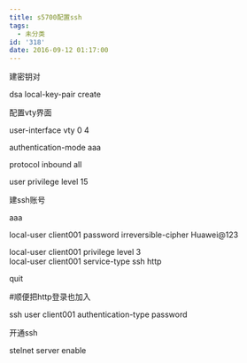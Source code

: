 ```yaml
---
title: s5700配置ssh
tags:
  - 未分类
id: '318'
date: 2016-09-12 01:17:00
---
```


建密钥对

dsa local-key-pair create

  

配置vty界面

user-interface vty 0 4

authentication-mode aaa

protocol inbound all

user privilege level 15

  

建ssh账号

aaa

local-user client001 password irreversible-cipher Huawei@123

local-user client001 privilege level 3  
local-user client001 service-type ssh http

quit       

#顺便把http登录也加入

ssh user client001 authentication-type password  
  
开通ssh

stelnet server enable